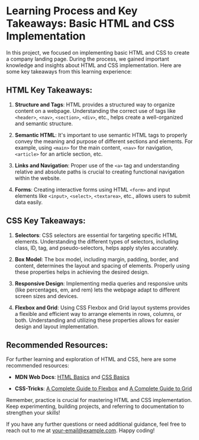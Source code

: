 # Learning Process and Key Takeaways: Basic HTML and CSS Implementation

In this project, we focused on implementing basic HTML and CSS to create a company landing page. During the process, we gained important knowledge and insights about HTML and CSS implementation. Here are some key takeaways from this learning experience:

## HTML Key Takeaways:

1. **Structure and Tags**: HTML provides a structured way to organize content on a webpage. Understanding the correct use of tags like `<header>`, `<nav>`, `<section>`, `<div>`, etc., helps create a well-organized and semantic structure.

2. **Semantic HTML**: It's important to use semantic HTML tags to properly convey the meaning and purpose of different sections and elements. For example, using `<main>` for the main content, `<nav>` for navigation, `<article>` for an article section, etc.

3. **Links and Navigation**: Proper use of the `<a>` tag and understanding relative and absolute paths is crucial to creating functional navigation within the website.

4. **Forms**: Creating interactive forms using HTML `<form>` and input elements like `<input>`, `<select>`, `<textarea>`, etc., allows users to submit data easily.

## CSS Key Takeaways:

1. **Selectors**: CSS selectors are essential for targeting specific HTML elements. Understanding the different types of selectors, including class, ID, tag, and pseudo-selectors, helps apply styles accurately.

2. **Box Model**: The box model, including margin, padding, border, and content, determines the layout and spacing of elements. Properly using these properties helps in achieving the desired design.

3. **Responsive Design**: Implementing media queries and responsive units (like percentages, em, and rem) lets the webpage adapt to different screen sizes and devices.

4. **Flexbox and Grid**: Using CSS Flexbox and Grid layout systems provides a flexible and efficient way to arrange elements in rows, columns, or both. Understanding and utilizing these properties allows for easier design and layout implementation.

## Recommended Resources:

For further learning and exploration of HTML and CSS, here are some recommended resources:

- **MDN Web Docs**: [HTML Basics](https://developer.mozilla.org/en-US/docs/Learn/Getting_started_with_the_web/HTML_basics) and [CSS Basics](https://developer.mozilla.org/en-US/docs/Learn/Getting_started_with_the_web/CSS_basics)

- **CSS-Tricks**: [A Complete Guide to Flexbox](https://css-tricks.com/snippets/css/a-guide-to-flexbox/) and [A Complete Guide to Grid](https://css-tricks.com/snippets/css/complete-guide-grid/)

Remember, practice is crucial for mastering HTML and CSS implementation. Keep experimenting, building projects, and referring to documentation to strengthen your skills!

If you have any further questions or need additional guidance, feel free to reach out to me at [your-email@example.com](mailto:your-email@example.com). Happy coding!